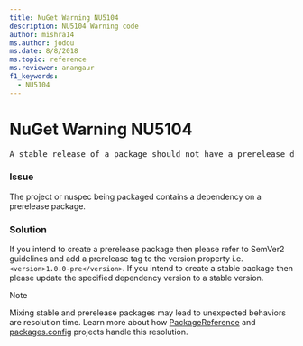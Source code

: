 ```yaml
---
title: NuGet Warning NU5104
description: NU5104 Warning code
author: mishra14
ms.author: jodou
ms.date: 8/8/2018
ms.topic: reference
ms.reviewer: anangaur
f1_keywords: 
  - NU5104
---
```


# NuGet Warning NU5104
<pre>A stable release of a package should not have a prerelease dependency. Either modify the version spec of dependency "NuGet.Versioning [4.7.0-preview4.5065, )" or update the version field in the nuspec.</pre>

### Issue

The project or nuspec being packaged contains a dependency on a prerelease package.


### Solution

If you intend to create a prerelease package then please refer to SemVer2 guidelines and add a prerelease tag to the version property i.e. `<version>1.0.0-pre</version>`. If you intend to create a stable package then please update the specified dependency version to a stable version.

> [!NOTE]
> Mixing stable and prerelease packages may lead to unexpected behaviors are resolution time. Learn more about how [PackageReference](../../concepts/Dependency-Resolution.md#version-ranges-and-prerelease-versions-with-packagereference) and [packages.config](../../concepts/Dependency-Resolution.md#version-ranges-and-prerelease-versions-with-packagesconfig) projects handle this resolution.
